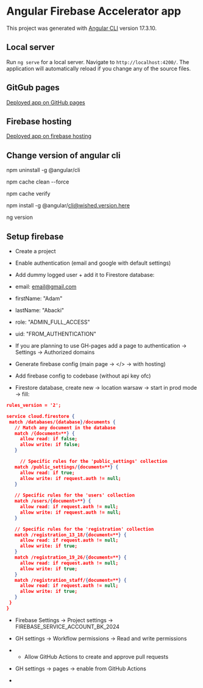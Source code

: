 # Angular Firebase Accelerator app

This project was generated with [Angular CLI](https://github.com/angular/angular-cli) version 17.3.10.

## Local server

Run `ng serve` for a local server. Navigate to `http://localhost:4200/`. The application will automatically reload if you change any of the source files.

## GitGub pages

[Deployed app on GitHub pages](https://szymciogrosik.github.io/angular-firebase-accelerator)

## Firebase hosting

[Deployed app on firebase hosting](https://szymciogrosik.github.io/angular-firebase-accelerator)

## Change version of angular cli

npm uninstall -g @angular/cli

npm cache clean --force

npm cache verify

npm install -g @angular/cli@wished.version.here

ng version

## Setup firebase

- Create a project
- Enable authentication (email and google with default settings)
- Add dummy logged user + add it to Firestore database:
- email: email@gmail.com
- firstName: "Adam"
- lastName: "Abacki"
- role: "ADMIN_FULL_ACCESS"
- uid: "FROM_AUTHENTICATION"

- If you are planning to use GH-pages add a page to authentication -> Settings -> Authorized domains

- Generate firebase config (main page -> </> -> with hosting)
- Add firebase config to codebase (without api key ofc)

- Firestore database, create new -> location warsaw -> start in prod mode -> fill:
```json
rules_version = '2';

service cloud.firestore {
 match /databases/{database}/documents {
   // Match any document in the database
   match /{document=**} {
     allow read: if false;
     allow write: if false;
   }

	 // Specific rules for the 'public_settings' collection
   match /public_settings/{document=**} {
     allow read: if true;
     allow write: if request.auth != null;
   }
   
   // Specific rules for the 'users' collection
   match /users/{document=**} {
     allow read: if request.auth != null;
     allow write: if request.auth != null;
   }

   // Specific rules for the 'registration' collection
   match /registration_13_18/{document=**} {
   	 allow read: if request.auth != null;
     allow write: if true;
   }
   match /registration_19_26/{document=**} {
   	 allow read: if request.auth != null;
     allow write: if true;
   }
   match /registration_staff/{document=**} {
   	 allow read: if request.auth != null;
     allow write: if true;
   }
 }
}
```
- Firebase Settings -> Project settings -> FIREBASE_SERVICE_ACCOUNT_BK_2024

- GH settings -> Workflow permissions -> Read and write permissions
- + Allow GitHub Actions to create and approve pull requests
- GH settings -> pages -> enable from GitHub Actions
- 
